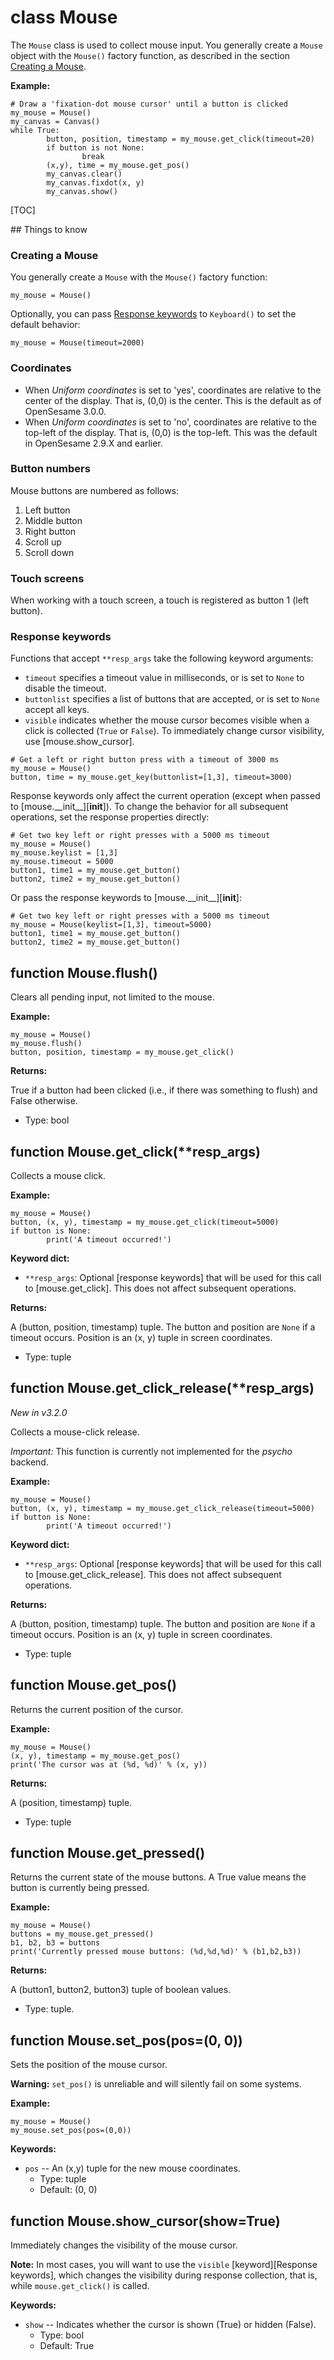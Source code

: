 <div class="ClassDoc YAMLDoc" id="Mouse" markdown="1">

# class __Mouse__

The `Mouse` class is used to collect mouse input. You generally create a
`Mouse` object with the `Mouse()` factory function, as described in the
section [Creating a Mouse](#creating-a-mouse).

__Example:__

~~~ .python
# Draw a 'fixation-dot mouse cursor' until a button is clicked
my_mouse = Mouse()
my_canvas = Canvas()
while True:
        button, position, timestamp = my_mouse.get_click(timeout=20)
        if button is not None:
                break
        (x,y), time = my_mouse.get_pos()
        my_canvas.clear()
        my_canvas.fixdot(x, y)
        my_canvas.show()
~~~

[TOC]

## Things to know

### Creating a Mouse

You generally create a `Mouse` with the `Mouse()` factory function:

~~~ .python
my_mouse = Mouse()
~~~

Optionally, you can pass [Response keywords](#response-keywords) to
`Keyboard()` to set the default behavior:

~~~ .python
my_mouse = Mouse(timeout=2000)
~~~

### Coordinates

- When *Uniform coordinates* is set to 'yes', coordinates are
  relative to the center of the display. That is, (0,0) is the center.
  This is the default as of OpenSesame 3.0.0.
- When *Uniform coordinates* is set to 'no', coordinates are relative to
  the top-left of the display. That is, (0,0) is the top-left. This was
  the default in OpenSesame 2.9.X and earlier.

### Button numbers

Mouse buttons are numbered as follows:

1. Left button
2. Middle button
3. Right button
4. Scroll up
5. Scroll down

### Touch screens

When working with a touch screen, a touch is registered as button 1
(left button).

### Response keywords

Functions that accept `**resp_args` take the following keyword
arguments:

- `timeout` specifies a timeout value in milliseconds, or is set to
  `None` to disable the timeout.
- `buttonlist` specifies a list of buttons that are accepted, or is set
  to `None` accept all keys.
- `visible` indicates whether the mouse cursor becomes visible when a
  click is collected (`True` or `False`). To immediately change cursor
  visibility, use [mouse.show_cursor].

~~~ .python
# Get a left or right button press with a timeout of 3000 ms
my_mouse = Mouse()
button, time = my_mouse.get_key(buttonlist=[1,3], timeout=3000)
~~~

Response keywords only affect the current operation (except when passed
to [mouse.\_\_init\_\_][__init__]). To change the behavior for all
subsequent operations, set the response properties directly:

~~~ .python
# Get two key left or right presses with a 5000 ms timeout
my_mouse = Mouse()
my_mouse.keylist = [1,3]
my_mouse.timeout = 5000
button1, time1 = my_mouse.get_button()
button2, time2 = my_mouse.get_button()
~~~

Or pass the response keywords to [mouse.\_\_init\_\_][__init__]:

~~~ .python
# Get two key left or right presses with a 5000 ms timeout
my_mouse = Mouse(keylist=[1,3], timeout=5000)
button1, time1 = my_mouse.get_button()
button2, time2 = my_mouse.get_button()
~~~

<div class="FunctionDoc YAMLDoc" id="Mouse-flush" markdown="1">

## function __Mouse\.flush__\(\)

Clears all pending input, not limited to the mouse.

__Example:__

~~~ .python
my_mouse = Mouse()
my_mouse.flush()
button, position, timestamp = my_mouse.get_click()
~~~

__Returns:__

True if a button had been clicked (i.e., if there was something to flush) and False otherwise.

- Type: bool

</div>

<div class="FunctionDoc YAMLDoc" id="Mouse-get_click" markdown="1">

## function __Mouse\.get\_click__\(\*\*resp\_args\)

Collects a mouse click.

__Example:__

~~~ .python
my_mouse = Mouse()
button, (x, y), timestamp = my_mouse.get_click(timeout=5000)
if button is None:
        print('A timeout occurred!')
~~~

__Keyword dict:__

- `**resp_args`: Optional [response keywords] that will be used for this call to [mouse.get_click]. This does not affect subsequent operations.

__Returns:__

A (button, position, timestamp) tuple. The button and position are `None` if a timeout occurs. Position is an (x, y) tuple in screen coordinates.

- Type: tuple

</div>

<div class="FunctionDoc YAMLDoc" id="Mouse-get_click_release" markdown="1">

## function __Mouse\.get\_click\_release__\(\*\*resp\_args\)

*New in v3.2.0*

Collects a mouse-click release.

*Important:* This function is currently not implemented for the
*psycho* backend.

__Example:__

~~~ .python
my_mouse = Mouse()
button, (x, y), timestamp = my_mouse.get_click_release(timeout=5000)
if button is None:
        print('A timeout occurred!')
~~~

__Keyword dict:__

- `**resp_args`: Optional [response keywords] that will be used for this call to [mouse.get_click_release]. This does not affect subsequent operations.

__Returns:__

A (button, position, timestamp) tuple. The button and position are `None` if a timeout occurs. Position is an (x, y) tuple in screen coordinates.

- Type: tuple

</div>

<div class="FunctionDoc YAMLDoc" id="Mouse-get_pos" markdown="1">

## function __Mouse\.get\_pos__\(\)

Returns the current position of the cursor.

__Example:__

~~~ .python
my_mouse = Mouse()
(x, y), timestamp = my_mouse.get_pos()
print('The cursor was at (%d, %d)' % (x, y))
~~~

__Returns:__

A (position, timestamp) tuple.

- Type: tuple

</div>

<div class="FunctionDoc YAMLDoc" id="Mouse-get_pressed" markdown="1">

## function __Mouse\.get\_pressed__\(\)

Returns the current state of the mouse buttons. A True value means the button is currently being pressed.

__Example:__

~~~ .python
my_mouse = Mouse()
buttons = my_mouse.get_pressed()
b1, b2, b3 = buttons
print('Currently pressed mouse buttons: (%d,%d,%d)' % (b1,b2,b3))
~~~

__Returns:__

A (button1, button2, button3) tuple of boolean values.

- Type: tuple.

</div>

<div class="FunctionDoc YAMLDoc" id="Mouse-set_pos" markdown="1">

## function __Mouse\.set\_pos__\(pos=\(0, 0\)\)

Sets the position of the mouse cursor.

__Warning:__ `set_pos()` is unreliable and will silently fail on
some systems.

__Example:__

~~~ .python
my_mouse = Mouse()
my_mouse.set_pos(pos=(0,0))
~~~

__Keywords:__

- `pos` -- An (x,y) tuple for the new mouse coordinates.
	- Type: tuple
	- Default: (0, 0)

</div>

<div class="FunctionDoc YAMLDoc" id="Mouse-show_cursor" markdown="1">

## function __Mouse\.show\_cursor__\(show=True\)

Immediately changes the visibility of the mouse cursor.

__Note:__ In most cases, you will want to use the `visible`
[keyword][Response keywords], which changes the visibility during
response collection, that is, while `mouse.get_click()` is called.

__Keywords:__

- `show` -- Indicates whether the cursor is shown (True) or hidden (False).
	- Type: bool
	- Default: True

</div>

</div>

